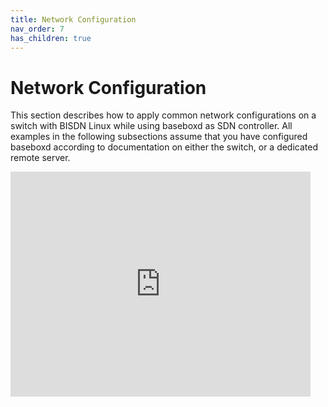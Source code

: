 ```yaml
---
title: Network Configuration
nav_order: 7
has_children: true
---
```


# Network Configuration

This section describes how to apply common network configurations on a switch
with BISDN Linux while using baseboxd as SDN controller. All examples in the
following subsections assume that you have configured baseboxd according to
documentation on either the switch, or a dedicated remote server.

<iframe width="480" height="360"
src="https://www.youtube.com/embed/x5eaog0Gvmk" frameborder="0"> </iframe>

